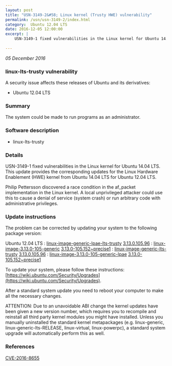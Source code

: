 ```yaml
---
layout: post
title: "USN-3149-2&#58; Linux kernel (Trusty HWE) vulnerability"
permalink: /usn/usn-3149-2/index.html
category:  Ubuntu 12.04 LTS
date: 2016-12-05 12:00:00
excerpt: |
    USN-3149-1 fixed vulnerabilities in the Linux kernel for Ubuntu 14.04 LTS. This update provides the corresponding updates for the Linux Hardware Enablement (HWE) kernel from Ubuntu 14.04 LTS for Ubuntu 12.04 LTS.
    
--- 
```

 
 

*05 December 2016*

### linux-lts-trusty vulnerability

A security issue affects these releases of Ubuntu and its derivatives:

* Ubuntu 12.04 LTS

### Summary

The system could be made to run programs as an administrator. 

### Software description

* linux-lts-trusty 

### Details

USN-3149-1 fixed vulnerabilities in the Linux kernel for Ubuntu 14.04 LTS. This update provides the corresponding updates for the Linux Hardware Enablement (HWE) kernel from Ubuntu 14.04 LTS for Ubuntu 12.04 LTS.

Philip Pettersson discovered a race condition in the af_packet implementation in the Linux kernel. A local unprivileged attacker could use this to cause a denial of service (system crash) or run arbitrary code with administrative privileges. 

### Update instructions

The problem can be corrected by updating your system to the following package version:

Ubuntu 12.04 LTS
 : [linux-image-generic-lpae-lts-trusty](https://launchpad.net/ubuntu/+source/linux-lts-trusty) <span> [3.13.0.105.96](https://launchpad.net/ubuntu/+source/linux-lts-trusty/3.13.0-105.152~precise1) </span> 
 : [linux-image-3.13.0-105-generic](https://launchpad.net/ubuntu/+source/linux-lts-trusty) <span> [3.13.0-105.152~precise1](https://launchpad.net/ubuntu/+source/linux-lts-trusty/3.13.0-105.152~precise1) </span> 
 : [linux-image-generic-lts-trusty](https://launchpad.net/ubuntu/+source/linux-lts-trusty) <span> [3.13.0.105.96](https://launchpad.net/ubuntu/+source/linux-lts-trusty/3.13.0-105.152~precise1) </span> 
 : [linux-image-3.13.0-105-generic-lpae](https://launchpad.net/ubuntu/+source/linux-lts-trusty) <span> [3.13.0-105.152~precise1](https://launchpad.net/ubuntu/+source/linux-lts-trusty/3.13.0-105.152~precise1) </span> 

To update your system, please follow these instructions: [https://wiki.ubuntu.com/Security/Upgrades](https://wiki.ubuntu.com/Security/Upgrades).

After a standard system update you need to reboot your computer to make all the necessary changes.

ATTENTION: Due to an unavoidable ABI change the kernel updates have been given a new version number, which requires you to recompile and reinstall all third party kernel modules you might have installed. Unless you manually uninstalled the standard kernel metapackages (e.g. linux-generic, linux-generic-lts-RELEASE, linux-virtual, linux-powerpc), a standard system upgrade will automatically perform this as well. 

### References

 
 [CVE-2016-8655](http://people.ubuntu.com/~ubuntu-security/cve/CVE-2016-8655)
 

